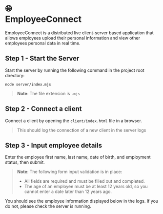  # :globe_with_meridians:<br>EmployeeConnect

EmployeeConnect  is a distributed live client-server based application that allows employees upload their personal information and view other employees personal data in real time.

## Step 1 - Start the Server

Start the server by running the following command in the project root directory:

```shell
node server/index.mjs
```

> **Note**: The file extension is `.mjs`

## Step 2 - Connect a client

Connect a client by opening the `client/index.html` file in a browser.

> This should log the connection of a new client in the server logs

## Step 3 - Input employee details

Enter the employee first name, last name, date of birth, and employment status, then submit.

> **Note**: The following form input validation is in place:
> - All fields are required and must be filled out and completed.
> - The age of an employee must be at least 12 years old, so you cannot enter a date later than 12 years ago.

You should see the employee information displayed below in the logs. If you do not, please check the server is running.
